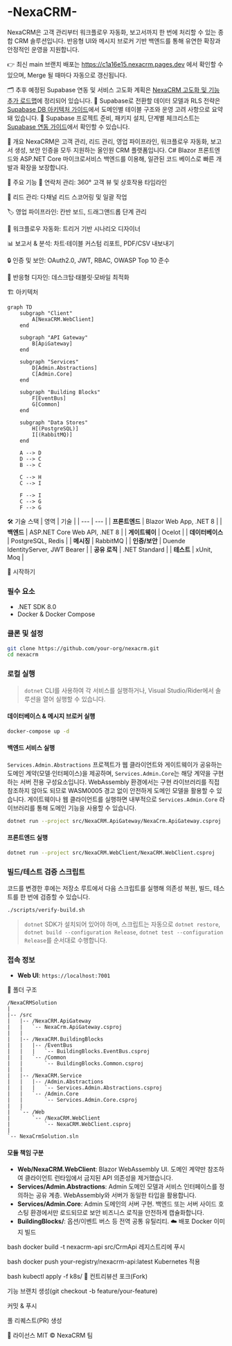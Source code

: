 # -NexaCRM-
NexaCRM은 고객 관리부터 워크플로우 자동화, 보고서까지 한 번에 처리할 수 있는 종합 CRM 솔루션입니다. 반응형 UI와 메시지 브로커 기반 백엔드를 통해 유연한 확장과 안정적인 운영을 지원합니다.

👉 최신 main 브랜치 배포는 https://c1a16e15.nexacrm.pages.dev 에서 확인할 수 있으며, Merge 될 때마다 자동으로 갱신됩니다.

🗂️ 추후 예정된 Supabase 연동 및 서비스 고도화 계획은 [NexaCRM 고도화 및 기능 추가 로드맵](NexaCRM_Enhancement_Roadmap.md)에 정리되어 있습니다.
🧱 Supabase로 전환할 데이터 모델과 RLS 전략은 [Supabase DB 아키텍처 가이드](supabase/DB_ARCHITECTURE.md)에서 도메인별 테이블 구조와 운영 고려 사항으로 요약돼 있습니다.
📘 Supabase 프로젝트 준비, 패키지 설치, 단계별 체크리스트는 [Supabase 연동 가이드](supabase/SUPABASE_INTEGRATION_GUIDE.md)에서 확인할 수 있습니다.

📝 개요
NexaCRM은 고객 관리, 리드 관리, 영업 파이프라인, 워크플로우 자동화, 보고서 생성, 보안 인증을 모두 지원하는 올인원 CRM 플랫폼입니다.
C# Blazor 프론트엔드와 ASP.NET Core 마이크로서비스 백엔드를 이용해, 일관된 코드 베이스로 빠른 개발과 확장을 보장합니다.

🚀 주요 기능
📇 연락처 관리: 360° 고객 뷰 및 상호작용 타임라인

💼 리드 관리: 다채널 리드 스코어링 및 일괄 작업

🏷️ 영업 파이프라인: 칸반 보드, 드래그앤드롭 단계 관리

🤖 워크플로우 자동화: 트리거 기반 시나리오 디자이너

📊 보고서 & 분석: 차트·테이블 커스텀 리포트, PDF/CSV 내보내기

🔒 인증 및 보안: OAuth2.0, JWT, RBAC, OWASP Top 10 준수

📱 반응형 디자인: 데스크탑·태블릿·모바일 최적화

🏗️ 아키텍처
```mermaid
graph TD
    subgraph "Client"
        A[NexaCRM.WebClient]
    end

    subgraph "API Gateway"
        B[ApiGateway]
    end

    subgraph "Services"
        D[Admin.Abstractions]
        C[Admin.Core]
    end

    subgraph "Building Blocks"
        F[EventBus]
        G[Common]
    end

    subgraph "Data Stores"
        H[(PostgreSQL)]
        I[(RabbitMQ)]
    end

    A --> D
    D --> C
    B --> C

    C --> H
    C --> I

    F --> I
    C --> G
    F --> G
```

🛠️ 기술 스택
| 영역 | 기술 |
| --- | --- |
| **프론트엔드** | Blazor Web App, .NET 8 |
| **백엔드** | ASP.NET Core Web API, .NET 8 |
| **게이트웨이** | Ocelot |
| **데이터베이스** | PostgreSQL, Redis |
| **메시징** | RabbitMQ |
| **인증/보안** | Duende IdentityServer, JWT Bearer |
| **공유 로직** | .NET Standard |
| **테스트** | xUnit, Moq |

🏁 시작하기
### 필수 요소
- .NET SDK 8.0
- Docker & Docker Compose

### 클론 및 설정
```bash
git clone https://github.com/your-org/nexacrm.git
cd nexacrm
```

### 로컬 실행
> `dotnet` CLI를 사용하여 각 서비스를 실행하거나, Visual Studio/Rider에서 솔루션을 열어 실행할 수 있습니다.

#### 데이터베이스 & 메시지 브로커 실행
```bash
docker-compose up -d
```

#### 백엔드 서비스 실행
`Services.Admin.Abstractions` 프로젝트가 웹 클라이언트와 게이트웨이가 공유하는 도메인 계약(모델·인터페이스)을 제공하며, `Services.Admin.Core`는 해당 계약을 구현하는 서버 전용 구성요소입니다. WebAssembly 환경에서는 구현 라이브러리를 직접 참조하지 않아도 되므로 WASM0005 경고 없이 안전하게 도메인 모델을 활용할 수 있습니다. 게이트웨이나 웹 클라이언트를 실행하면 내부적으로 `Services.Admin.Core` 라이브러리를 통해 도메인 기능을 사용할 수 있습니다.
```bash
dotnet run --project src/NexaCRM.ApiGateway/NexaCrm.ApiGateway.csproj
```

#### 프론트엔드 실행
```bash
dotnet run --project src/NexaCRM.WebClient/NexaCRM.WebClient.csproj
```

### 빌드/테스트 검증 스크립트
코드를 변경한 후에는 저장소 루트에서 다음 스크립트를 실행해 의존성 복원, 빌드, 테스트를 한 번에 검증할 수 있습니다.

```bash
./scripts/verify-build.sh
```

> `dotnet` SDK가 설치되어 있어야 하며, 스크립트는 자동으로 `dotnet restore`, `dotnet build --configuration Release`, `dotnet test --configuration Release`를 순서대로 수행합니다.

### 접속 정보
-   **Web UI**: `https://localhost:7001`

📁 폴더 구조
```
/NexaCRMSolution
|
|-- /src
|   |-- /NexaCRM.ApiGateway
|   |   `-- NexaCrm.ApiGateway.csproj
|   |
|   |-- /NexaCRM.BuildingBlocks
|   |   |-- /EventBus
|   |   |   `-- BuildingBlocks.EventBus.csproj
|   |   `-- /Common
|   |       `-- BuildingBlocks.Common.csproj
|   |
|   |-- /NexaCRM.Service
|   |   |-- /Admin.Abstractions
|   |   |   `-- Services.Admin.Abstractions.csproj
|   |   `-- /Admin.Core
|   |       `-- Services.Admin.Core.csproj
|   |
|   `-- /Web
|       `-- /NexaCRM.WebClient
|           `-- NexaCRM.WebClient.csproj
|
`-- NexaCrmSolution.sln
```
#### 모듈 책임 구분
- **Web/NexaCRM.WebClient**: Blazor WebAssembly UI. 도메인 계약만 참조하여 클라이언트 런타임에서 금지된 API 의존성을 제거했습니다.
- **Services/Admin.Abstractions**: Admin 도메인 모델과 서비스 인터페이스를 정의하는 공유 계층. WebAssembly와 서버가 동일한 타입을 활용합니다.
- **Services/Admin.Core**: Admin 도메인의 서버 구현. 백엔드 또는 서버 사이드 호스팅 환경에서만 로드되므로 보안 비즈니스 로직을 안전하게 캡슐화합니다.
- **BuildingBlocks/**: 옵션/이벤트 버스 등 전역 공통 유틸리티.
☁️ 배포
Docker 이미지 빌드

bash
docker build -t nexacrm-api src/CrmApi
레지스트리에 푸시

bash
docker push your-registry/nexacrm-api:latest
Kubernetes 적용

bash
kubectl apply -f k8s/
🤝 컨트리뷰션
포크(Fork)

기능 브랜치 생성(git checkout -b feature/your-feature)

커밋 & 푸시

풀 리퀘스트(PR) 생성

📄 라이선스
MIT © NexaCRM 팀
